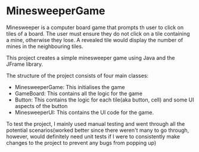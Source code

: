 # MinesweeperGame

Minesweeper is a computer board game that prompts th user to click on tiles of a board. The user must ensure they do not click on a tile containing a mine, otherwise they lose. A revealed tile would display the number of mines in the neighbouring tiles.

This project creates a simple minesweeper game using Java and the JFrame library.

The structure of the project consists of four main classes:
- MinesweeperGame: This initialises the game
- GameBoard: This contains all the logic for the game
- Button: This contains the logic for each tile(aka button, cell) and some UI aspects of the button
- MinesweeperUI: This contains the UI code for the game.


To test the project, I mainly used manual testing and went through all the potential scenarios(worked better since there weren't many to go through, however, would definitely need unit tests if I were to consistently make changes to the project to prevent any bugs from popping up)
